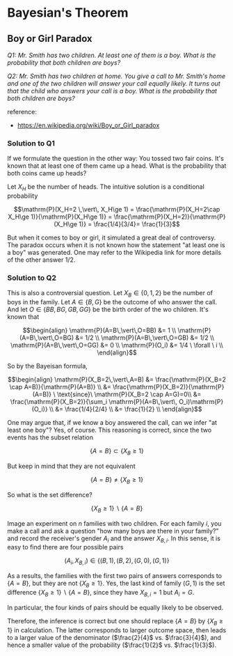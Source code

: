# Bayesian's Theorem

## Boy or Girl Paradox

*Q1: Mr. Smith has two children. At least one of them is a boy. What is the probability that both children are boys?*

*Q2: Mr. Smith has two children at home. You give a call to Mr. Smith's home and one of the two children will answer your call equally likely. It turns out that the child who answers your call is a boy. What is the probability that both children are boys?*


reference:
  - https://en.wikipedia.org/wiki/Boy_or_Girl_paradox

### Solution to Q1

If we formulate the question in the other way: You tossed two fair coins. It's known that at least one of them came up a head. What is the probability that both coins came up heads?

Let $X_H$ be the number of heads. The intuitive solution is a conditional probability

$$\mathrm{P}(X_H=2  \,\vert\, X_H\ge 1) = \frac{\mathrm{P}(X_H=2\cap X_H\ge 1)}{\mathrm{P}(X_H\ge 1)} = \frac{\mathrm{P}(X_H=2)}{\mathrm{P}(X_H\ge 1)} = \frac{1/4}{3/4}= \frac{1}{3}$$


But when it comes to boy or girl, it simulated a great deal of controversy. The paradox occurs when it is not known how the statement "at least one is a boy" was generated. One may refer to the Wikipedia link for more details of the other answer $1/2$.



### Solution to Q2

This is also a controversial question. Let $X_B \in \{0,1,2\}$ be the number of boys in the family. Let $A \in \{B,G\}$ be the outcome of who answer the call. And let $O\in\{BB,BG,GB,GG\}$ be the birth order of the wo children. It's known that

$$\begin{align}
\mathrm{P}(A=B\,\vert\,O=BB) &= 1 \\
\mathrm{P}(A=B\,\vert\,O=BG) &= 1/2 \\
\mathrm{P}(A=B\,\vert\,O=GB) &= 1/2 \\
\mathrm{P}(A=B\,\vert\,O=GG) &= 0 \\
\mathrm{P}(O_i) &= 1/4 \ \forall \ i \\
\end{align}$$

So by the Bayeisan formula,


$$\begin{align}
\mathrm{P}(X_B=2\,\vert\,A=B) &= \frac{\mathrm{P}(X_B=2 \cap A=B)}{\mathrm{P}(A=B)} \\
 &= \frac{\mathrm{P}(X_B=2)}{\mathrm{P}(A=B)} \ \text{since}\  \mathrm{P}(X_B=2 \cap A=G)=0\\
&=  \frac{\mathrm{P}(X_B=2)}{\sum_i \mathrm{P}(A=B\,\vert\, O_i)\mathrm{P}(O_i)} \\
&= \frac{1/4}{2/4} \\
&= \frac{1}{2} \\
\end{align}$$

One may argue that, if we know a boy answered the call, can we infer "at least one boy"? Yes, of course. This reasoning is correct, since the two events has the subset relation

$$\{A=B\} \subset \{X_B\ge 1\}$$

But keep in mind that they are not equivalent

$$\{A=B\} \ne \{X_B\ge 1\}$$

So what is the set difference?

$$\{X_B\ge1\} \backslash \{A=B\}$$

Image an experiment on $n$ families with two children. For each family $i$, you make a call and ask a question "how many boys are there in your family?" and record the receiver's gender $A_i$ and the answer $X_{B,i}$. In this sense, it is easy to find there are four possible pairs

$$(A_i, X_{B,i}) \in \{(B,1), (B,2), (G,0), (G,1)\}$$

As a results, the families with the first two pairs of answers corresponds to $\{A=B\}$, but they are not $\{X_B \ge 1\}$. Yes, the last kind of family $(G, 1)$ is the set difference $\{X_B\ge1\} \backslash \{A=B\}$, since they have $X_{B,i}=1$ but $A_i=G$.

In particular, the four kinds of pairs should be equally likely to be observed.

Therefore, the inference is correct but one should replace $\{A=B\}$ by $\{X_B\ge 1\}$ in calculation. The latter corresponds to larger outcome space, then leads to a larger value of the denominator ($\frac{2}{4}$ vs. $\frac{3}{4}$), and hence a smaller value of the probability ($\frac{1}{2}$ vs. $\frac{1}{3}$).
